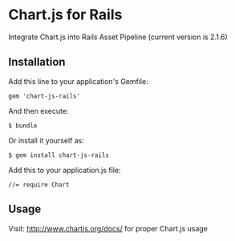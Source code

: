 # Chart.js for Rails

Integrate Chart.js into Rails Asset Pipeline (current version is 2.1.6)

## Installation

Add this line to your application's Gemfile:

    gem 'chart-js-rails'

And then execute:

    $ bundle

Or install it yourself as:

    $ gem install chart-js-rails

Add this to your application.js file:
		
    //= require Chart

## Usage

Visit: http://www.chartjs.org/docs/ for proper Chart.js usage
